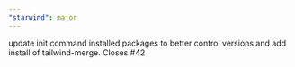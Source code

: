 ```yaml
---
"starwind": major
---
```


update init command installed packages to better control versions and add install of tailwind-merge. Closes #42

